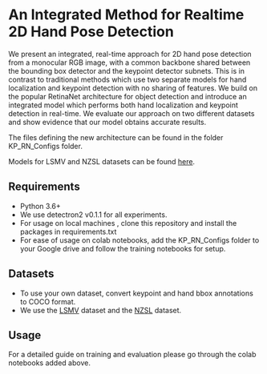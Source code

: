 # An Integrated Method for Realtime 2D Hand Pose Detection

We present an integrated, real-time approach for 2D hand pose detection from a monocular RGB image, with a common backbone shared between the bounding box detector and the keypoint detector subnets. This is in contrast to traditional methods which use two separate models for hand localization and keypoint detection with no sharing of features. We build on the popular RetinaNet architecture for object detection and introduce an integrated model which performs both hand localization and keypoint detection in real-time. We evaluate our approach on two different datasets and show evidence that our model obtains accurate results.

The files defining the new architecture can be found in the folder KP_RN_Configs folder.

Models for LSMV and NZSL datasets can be found [here](https://drive.google.com/drive/folders/1TFRtcexID1f9uo-bZC-JqWxMP4XqKdGH?usp=sharing).

## Requirements
* Python 3.6+
* We use detectron2 v0.1.1 for all experiments. 
* For usage on local machines , clone this repository and install the packages in requirements.txt
* For ease of usage on colab notebooks, add the KP_RN_Configs folder to your Google drive and follow the training notebooks for setup.

## Datasets
* To use your own dataset, convert keypoint and hand bbox annotations to COCO format.
* We use the [LSMV](http://www.rovit.ua.es/dataset/mhpdataset/) dataset and the [NZSL](http://domedb.perception.cs.cmu.edu/handdb.html) dataset.

## Usage 
For a detailed guide on training and evaluation please go through the colab notebooks added above.


